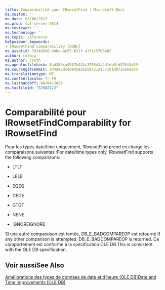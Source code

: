 ```yaml
---
title: Comparabilité pour IRowsetFind | Microsoft Docs
ms.custom: ''
ms.date: 03/06/2017
ms.prod: sql-server-2014
ms.reviewer: ''
ms.technology: ''
ms.topic: reference
helpviewer_keywords:
- IRowsetFind comparability [ODBC]
ms.assetid: 7d148b56-9bbe-4e55-b31f-43f115705402
author: rothja
ms.author: jroth
ms.openlocfilehash: 8ad359ca4957b434c3798d1a441eb0fd57644a59
ms.sourcegitcommit: ad4d92dce894592a259721a1571b1d8736abacdb
ms.translationtype: MT
ms.contentlocale: fr-FR
ms.lasthandoff: 08/04/2020
ms.locfileid: "87602123"
---
```

# <a name="comparability-for-irowsetfind"></a><span data-ttu-id="c0f66-102">Comparabilité pour IRowsetFind</span><span class="sxs-lookup"><span data-stu-id="c0f66-102">Comparability for IRowsetFind</span></span>
  <span data-ttu-id="c0f66-103">Pour les types date/time uniquement, IRowsetFind prend en charge les comparaisons suivantes :</span><span class="sxs-lookup"><span data-stu-id="c0f66-103">For date/time types only, IRowsetFind supports the following comparisons:</span></span>  
  
-   <span data-ttu-id="c0f66-104">LT</span><span class="sxs-lookup"><span data-stu-id="c0f66-104">LT</span></span>  
  
-   <span data-ttu-id="c0f66-105">LE</span><span class="sxs-lookup"><span data-stu-id="c0f66-105">LE</span></span>  
  
-   <span data-ttu-id="c0f66-106">EQ</span><span class="sxs-lookup"><span data-stu-id="c0f66-106">EQ</span></span>  
  
-   <span data-ttu-id="c0f66-107">GE</span><span class="sxs-lookup"><span data-stu-id="c0f66-107">GE</span></span>  
  
-   <span data-ttu-id="c0f66-108">GT</span><span class="sxs-lookup"><span data-stu-id="c0f66-108">GT</span></span>  
  
-   <span data-ttu-id="c0f66-109">NE</span><span class="sxs-lookup"><span data-stu-id="c0f66-109">NE</span></span>  
  
-   <span data-ttu-id="c0f66-110">IGNORE</span><span class="sxs-lookup"><span data-stu-id="c0f66-110">IGNORE</span></span>  
  
 <span data-ttu-id="c0f66-111">Si une autre comparaison est tentée, DB_E_BADCOMPAREOP est retourné.</span><span class="sxs-lookup"><span data-stu-id="c0f66-111">If any other comparison is attempted, DB_E_BADCOMPAREOP is returned.</span></span> <span data-ttu-id="c0f66-112">Ce comportement est conforme à la spécification OLE DB.</span><span class="sxs-lookup"><span data-stu-id="c0f66-112">This is consistent with the OLE DB specification.</span></span>  
  
## <a name="see-also"></a><span data-ttu-id="c0f66-113">Voir aussi</span><span class="sxs-lookup"><span data-stu-id="c0f66-113">See Also</span></span>  
 [<span data-ttu-id="c0f66-114">Améliorations des types de données de date et d’heure &#40;OLE DB&#41;</span><span class="sxs-lookup"><span data-stu-id="c0f66-114">Date and Time Improvements &#40;OLE DB&#41;</span></span>](date-and-time-improvements-ole-db.md)  
  
  
